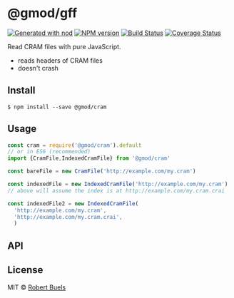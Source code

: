 # @gmod/gff

[![Generated with nod](https://img.shields.io/badge/generator-nod-2196F3.svg?style=flat-square)](https://github.com/diegohaz/nod)
[![NPM version](https://img.shields.io/npm/v/@gmod/cram.svg?style=flat-square)](https://npmjs.org/package/@gmod/cram)
[![Build Status](https://img.shields.io/travis/GMOD/cram-js/master.svg?style=flat-square)](https://travis-ci.org/GMOD/cram-js) [![Coverage Status](https://img.shields.io/codecov/c/github/GMOD/cram-js/master.svg?style=flat-square)](https://codecov.io/gh/GMOD/cram-js/branch/master)

Read CRAM files with pure JavaScript.

* reads headers of CRAM files
* doesn't crash

## Install

    $ npm install --save @gmod/cram

## Usage

```js
const cram = require('@gmod/cram').default
// or in ES6 (recommended)
import {CramFile,IndexedCramFile} from '@gmod/cram'

const bareFile = new CramFile('http://example.com/my.cram')

const indexedFile = new IndexedCramFile('http://example.com/my.cram')
// above will assume the index is at http://example.com/my.cram.crai

const indexedFile2 = new IndexedCramFile(
  'http://example.com/my.cram',
  'http://example.com/my.cram.crai',
  )

```

## API

<!-- Generated by documentation.js. Update this documentation by updating the source code. -->

## License

MIT © [Robert Buels](https://github.com/rbuels)

